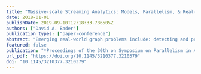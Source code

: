 ```yaml
---
title: "Massive-scale Streaming Analytics: Models, Parallelism, & Real-world Applications"
date: 2018-01-01
publishDate: 2019-09-10T12:18:33.786505Z
authors: ["David A. Bader"]
publication_types: ["paper-conference"]
abstract: "Emerging real-world graph problems include: detecting and preventing disease in human populations; revealing community structure in large social networks; and improving the resilience of the electric power grid. Unlike traditional applications in computational science and engineering, solving these social problems at scale often raises new challenges because of the sparsity and lack of locality in the data, the need for research on scalable algorithms and development of frameworks for solving these real-world problems on high performance computers, and for improved models that capture the noise and bias inherent in the torrential data streams. Highlighting this keynote talk, Bader will discuss the opportunities and challenges in massive data-intensive computing for applications in social sciences, physical sciences, and engineering. Focusing on parallel algorithm design and implementation, Bader formalizes a practical model for graph analysis on streaming data. In this model, a massive graph undergoes changes from an input stream of edge insertions and removals. The model supports concurrent updating of the graph while algorithms execute concurrently on the dynamic data structure. The talk introduces a concept of validity: an algorithm is valid if the output is correct for a graph consisting of the initial graph with some subset of concurrent changes. Practical examples of this model are given for valid implementations of breadth first search, connected components, PageRank, and triangle counting, all useful graph kernels in real-world applications. This is joint work with E. Jason Riedy and Chunxing Yin."
featured: false
publication: "*Proceedings of the 30th on Symposium on Parallelism in Algorithms and Architectures, SPAA 2018, Vienna, Austria, July 16-18, 2018*"
url_pdf: "https://doi.org/10.1145/3210377.3210379"
doi: "10.1145/3210377.3210379"
---
```


